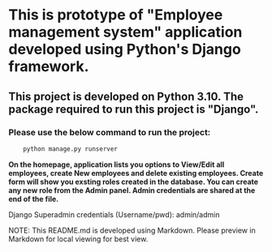 # This is prototype of "Employee management system" application developed using Python's Django framework.

## This project is developed on Python 3.10. The package required to run this project is "Django".

### Please use the below command to run the project:
```bash 
    python manage.py runserver
```

<!-- Strong -->
**On the homepage, application lists you options to View/Edit all employees, create New employees and delete existing employees. Create form will show you exsting roles created in the database. You can create any new role from the Admin panel. Admin credentials are shared at the end of the file.** 


Django Superadmin credentials (Username/pwd):
admin/admin

NOTE: This README.md is developed using Markdown. Please preview in Markdown for local viewing for best view.